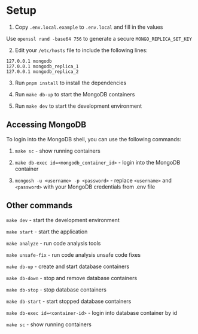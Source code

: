 # Setup

1. Copy `.env.local.example` to `.env.local` and fill in the values

Use `openssl rand -base64 756` to generate a secure `MONGO_REPLICA_SET_KEY`

2. Edit your `/etc/hosts` file to include the following lines:

```
127.0.0.1 mongodb
127.0.0.1 mongodb_replica_1
127.0.0.1 mongodb_replica_2
```

3. Run `pnpm install` to install the dependencies

4. Run `make db-up` to start the MongoDB containers

5. Run `make dev` to start the development environment

## Accessing MongoDB

To login into the MongoDB shell, you can use the following commands:

1. `make sc` - show running containers

2. `make db-exec id=<mongodb_container_id>` - login into the MongoDB container

3. `mongosh -u <username> -p <password>` - replace `<username>` and `<password>` with your MongoDB credentials from .env file

## Other commands

`make dev` - start the development environment

`make start` - start the application

`make analyze` - run code analysis tools

`make unsafe-fix` - run code analysis unsafe code fixes

`make db-up` - create and start database containers

`make db-down` - stop and remove database containers

`make db-stop` - stop database containers

`make db-start` - start stopped database containers

`make db-exec id=<container-id>` - login into database container by id

`make sc` - show running containers
